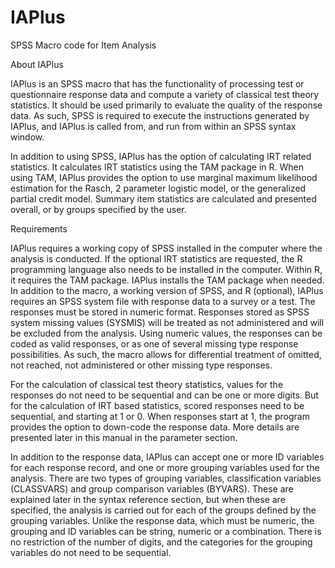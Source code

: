 # IAPlus
SPSS Macro code for Item Analysis

About IAPlus

IAPlus is an SPSS macro that has the functionality of processing test or questionnaire response data and compute a variety of classical test theory statistics. It should be used primarily to evaluate the quality of the response data. As such, SPSS is required to execute the instructions generated by IAPlus, and IAPlus is called from, and run from within an SPSS syntax window.

In addition to using SPSS, IAPlus has the option of calculating IRT related statistics. It calculates IRT statistics using the TAM package in R. When using TAM, IAPlus provides the option to use marginal maximum likelihood estimation for the Rasch, 2 parameter logistic model, or the generalized partial credit model.
Summary item statistics are calculated and presented overall, or by groups specified by the user.

Requirements

IAPlus requires a working copy of SPSS installed in the computer where the analysis is conducted. If the optional IRT statistics are requested, the R programming language also needs to be installed in the computer. Within R, it requires the TAM package. IAPlus installs the TAM package when needed.
In addition to the macro, a working version of SPSS, and R (optional), IAPlus requires an SPSS system file with response data to a survey or a test. The responses must be stored in numeric format. Responses stored as SPSS system missing values (SYSMIS) will be treated as not administered and will be excluded from the analysis. Using numeric values, the responses can be coded as valid responses, or as one of several missing type response possibilities. As such, the macro allows for differential treatment of omitted, not reached, not administered or other missing type responses. 

For the calculation of classical test theory statistics, values for the responses do not need to be sequential and can be one or more digits. But for the calculation of IRT based statistics, scored responses need to be sequential, and starting at 1 or 0. When responses start at 1, the program provides the option to down-code the response data. More details are presented later in this manual in the parameter section. 

In addition to the response data, IAPlus can accept one or more ID variables for each response record, and one or more grouping variables used for the analysis. There are two types of grouping variables, classification variables (CLASSVARS) and group comparison variables (BYVARS). These are explained later in the syntax reference section, but when these are specified, the analysis is carried out for each of the groups defined by the grouping variables. Unlike the response data, which must be numeric, the grouping and ID variables can be string, numeric or a combination.  There is no restriction of the number of digits, and the categories for the grouping variables do not need to be sequential.
